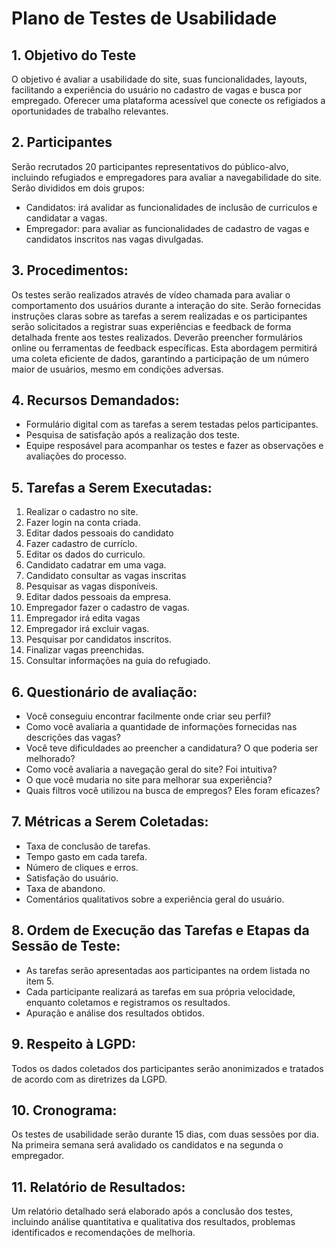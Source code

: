 # Plano de Testes de Usabilidade

## 1. Objetivo do Teste

O objetivo é avaliar a usabilidade do site, suas funcionalidades, layouts, facilitando a experiência do usuário no cadastro de vagas e busca por empregado. Oferecer uma plataforma acessível que conecte os refigiados a oportunidades de trabalho relevantes.
 
## 2. Participantes

Serão recrutados 20 participantes representativos do público-alvo, incluindo refugiados e empregadores para avaliar a navegabilidade do site. Serão divididos em dois grupos: 
- Candidatos: irá avalidar as funcionalidades de inclusão de curriculos e candidatar a vagas.
- Empregador: para avaliar as funcionalidades de cadastro de vagas e candidatos inscritos nas vagas divulgadas.

## 3. Procedimentos:
Os testes serão realizados através de vídeo chamada para avaliar o comportamento dos usuários durante a interação do site. Serão fornecidas instruções claras sobre as tarefas a serem realizadas e os participantes serão solicitados a registrar suas experiências e feedback de forma detalhada frente aos testes realizados. Deverão preencher formulários online ou ferramentas de feedback específicas. Esta abordagem permitirá uma coleta eficiente de dados, garantindo a participação de um número maior de usuários, mesmo em condições adversas.

## 4. Recursos Demandados:
- Formulário digital com as tarefas a serem testadas pelos participantes.
- Pesquisa de satisfação após a realização dos teste.
- Equipe resposável para acompanhar os testes e fazer as observações e avaliações do processo.

## 5. Tarefas a Serem Executadas:
1. Realizar o cadastro no site.
2. Fazer login na conta criada.
3. Editar dados pessoais do candidato
4. Fazer cadastro de curríclo.
5. Editar os dados do curriculo.
6. Candidato cadatrar em uma vaga.
7. Candidato consultar as vagas inscritas
8. Pesquisar as vagas disponíveis.
9. Editar dados pessoais da empresa.
10. Empregador fazer o cadastro de vagas.
11. Empregador irá edita vagas
12. Empregador irá excluir vagas.
13. Pesquisar por candidatos inscritos.
14. Finalizar vagas preenchidas.
15. Consultar informações na guia do refugiado.

## 6. Questionário de avaliação:
- Você conseguiu encontrar facilmente onde criar seu perfil?
- Como você avaliaria a quantidade de informações	fornecidas nas descrições das vagas?
- Você teve dificuldades ao preencher a	candidatura? O que poderia ser melhorado?
- Como você avaliaria a navegação geral do site? Foi intuitiva?
- O que você mudaria no site para melhorar sua experiência?
- Quais filtros você utilizou na busca de empregos? Eles foram eficazes?

## 7. Métricas a Serem Coletadas:
- Taxa de conclusão de tarefas.
- Tempo gasto em cada tarefa.
- Número de cliques e erros.
- Satisfação do usuário.
- Taxa de abandono.
- Comentários qualitativos sobre a experiência geral do usuário.

## 8. Ordem de Execução das Tarefas e Etapas da Sessão de Teste:
- As tarefas serão apresentadas aos participantes na ordem listada no item 5.
- Cada participante realizará as tarefas em sua própria velocidade, enquanto coletamos e registramos os resultados.
- Apuração e análise dos resultados obtidos.

## 9. Respeito à LGPD:
Todos os dados coletados dos participantes serão anonimizados e tratados de acordo com as diretrizes da LGPD.

## 10. Cronograma:
Os testes de usabilidade serão durante 15 dias, com duas sessões por dia. Na primeira semana será avalidado os candidatos e na segunda o empregador.

## 11. Relatório de Resultados:
Um relatório detalhado será elaborado após a conclusão dos testes, incluindo análise quantitativa e qualitativa dos resultados, problemas identificados e recomendações de melhoria.
